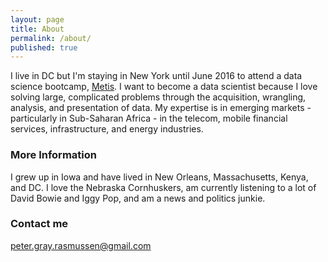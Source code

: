 ```yaml
---
layout: page
title: About
permalink: /about/
published: true
---
```


I live in DC but I'm staying in New York until June 2016 to attend a data science bootcamp, [Metis](http://www.thisismetis.com). I want to become a data scientist because I love solving large, complicated problems through the acquisition, wrangling, analysis, and presentation of data. My expertise is in emerging markets - particularly in Sub-Saharan Africa - in the telecom, mobile financial services, infrastructure, and energy industries.

### More Information

I grew up in Iowa and have lived in New Orleans, Massachusetts, Kenya, and DC. I love the Nebraska Cornhuskers, am currently listening to a lot of David Bowie and Iggy Pop, and am a news and politics junkie. 

### Contact me

[peter.gray.rasmussen@gmail.com](peter.gray.rasmussen@gmail.com)

